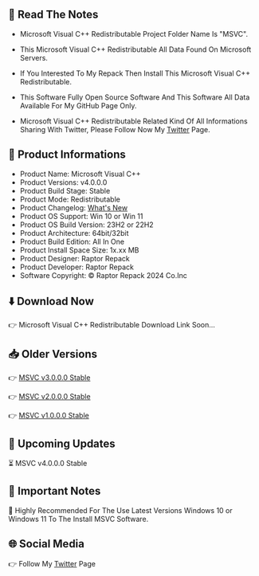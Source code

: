 📝 Read The Notes
-----------------

- Microsoft Visual C++ Redistributable Project Folder Name  Is "MSVC".

- This Microsoft Visual C++ Redistributable All Data Found On Microsoft Servers.

- If You Interested To My Repack Then Install This Microsoft Visual C++ Redistributable.

- This Software Fully Open Source Software And This Software All Data Available For My GitHub Page Only.

- Microsoft Visual C++ Redistributable Related Kind Of All Informations Sharing With Twitter, Please Follow Now My [Twitter](https://www.twitter.com/raptorrepack) Page.

🧾 Product Informations
-----------------------
- Product Name: Microsoft Visual C++
- Product Versions: v4.0.0.0
- Product Build Stage: Stable
- Product Mode: Redistributable
- Product Changelog: [What's New](https://github.com/RaptorRepack/MSVC)
- Product OS Support: Win 10 or Win 11
- Product OS Build Version: 23H2 or 22H2
- Product Architecture: 64bit/32bit
- Product Build Edition: All In One
- Product Install Space Size: 1x.xx MB
- Product Designer: Raptor Repack
- Product Developer: Raptor Repack
- Software Copyright: © Raptor Repack 2024 Co.Inc

⬇️ Download Now
---------------
👉 Microsoft Visual C++ Redistributable Download Link Soon...

📥 Older Versions
-----------------
👉 [MSVC v3.0.0.0 Stable](https://github.com/RaptorRepack/MSVC/releases/tag/v3.0.0)

👉 [MSVC v2.0.0.0 Stable](https://github.com/RaptorRepack/MSVC/releases/tag/v2.0.0)

👉 [MSVC v1.0.0.0 Stable](https://github.com/RaptorRepack/MSVC/releases/tag/v1.0.0)

📢 Upcoming Updates
-------------------
⏳ MSVC v4.0.0.0 Stable

📝 Important Notes
------------------
🔴 Highly Recommended For The Use Latest Versions Windows 10 or Windows 11 To The Install MSVC Software.

🌐 Social Media
---------------
👉 Follow My [Twitter](https://www.twitter.com/raptorrepack) Page
